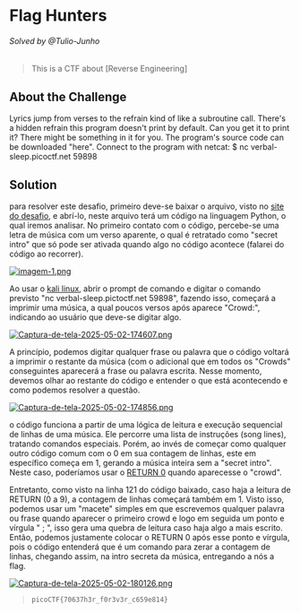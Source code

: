 # Flag Hunters
###### Solved by @Tulio-Junho
> This is a CTF about [Reverse Engineering]
## About the Challenge
Lyrics jump from verses to the refrain kind of like a subroutine call. There's a hidden refrain this program doesn't print by default. Can you get it to print it? There might be something in it for you.
The program's source code can be downloaded "here".
Connect to the program with netcat:
$ nc verbal-sleep.picoctf.net 59898
## Solution
para resolver este desafio, primeiro deve-se baixar o arquivo, visto no [site do desafio](https://play.picoctf.org/practice/challenge/472), e abrí-lo, neste arquivo terá um código na linguagem Python, o qual iremos analisar. No primeiro contato com o código, percebe-se uma letra de música com um verso aparente, o qual é retratado como "secret intro" que só pode ser ativada quando algo no código acontece (falarei do código ao recorrer).

[![imagem-1.png](https://i.postimg.cc/VNqCqgCx/imagem-1.png)](https://postimg.cc/B8vbsxNp)

Ao usar o [kali linux](https://diolinux.com.br/tecnologia/kali-linux.html), abrir o prompt de comando e digitar o comando previsto "nc verbal-sleep.pictoctf.net 59898", fazendo isso, começará a imprimir uma música, a qual poucos versos após aparece "Crowd:", indicando ao usuário que deve-se digitar algo.

[![Captura-de-tela-2025-05-02-174607.png](https://i.postimg.cc/3wFsDyKK/Captura-de-tela-2025-05-02-174607.png)](https://postimg.cc/LqhCc8Y7)

A princípio, podemos digitar qualquer frase ou palavra que o código voltará a imprimir o restante da música (com o adicional que em todos os "Crowds" conseguintes aparecerá a frase ou palavra escrita.
Nesse momento, devemos olhar ao restante do código e entender o que está acontecendo e como podemos resolver a questão.

[![Captura-de-tela-2025-05-02-174856.png](https://i.postimg.cc/wvKnPh0c/Captura-de-tela-2025-05-02-174856.png)](https://postimg.cc/1gHWVNxf)

o código funciona a partir de uma lógica de leitura e execução sequencial de linhas de uma música. Ele percorre uma lista de instruções (song lines), tratando comandos especiais. Porém, ao invés de começar como 
qualquer outro código comum com o 0 em sua contagem de linhas, este em específico começa em 1, gerando a música inteira sem a "secret intro". Neste caso, poderíamos usar o [RETURN 0](https://tutorial.eyehunts.com/python/return-0-in-python-example-code/) quando aparecesse o "crowd".

Entretanto, como visto na linha 121 do código baixado, caso haja a leitura de RETURN (0 a 9), a contagem de linhas começará também em 1. Visto isso, podemos usar um "macete" simples em que escrevemos qualquer palavra ou frase quando aparecer o primeiro crowd e logo em seguida um ponto e vírgula " ; ", isso gera uma quebra de leitura caso haja algo a mais escrito. Então, podemos justamente colocar o RETURN 0 após esse ponto e vírgula, pois o código entenderá que é um comando para zerar a contagem de linhas, chegando assim, na intro secreta da música, entregando a nós a flag.

[![Captura-de-tela-2025-05-02-180126.png](https://i.postimg.cc/BQ2mmXzH/Captura-de-tela-2025-05-02-180126.png)](https://postimg.cc/Ln6kX628)

>`picoCTF{70637h3r_f0r3v3r_c659e814}`
